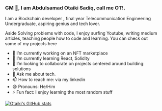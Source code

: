 ### GM 👋, I am Abdulsamad Otaiki Sadiq, call me OT!.
I am a Blockchain developer , final year Telecommunication Engineering Undergraduate, aspiring genius and tech lover.


Aside Solving problems with code, I enjoy surfing Youtube, writing medium articles, teaching people how to code and learning. You can check out some of my projects here



- 🔭 I’m currently working on an NFT marketplace
- 🌱 I’m currently learning React, Solidity 
- 👯 I’m looking to collaborate on projects centered around building solutions
- 💬 Ask me about tech.
- 📫 How to reach me: via my linkedin
- 😄 Pronouns: He/Him
- ⚡ Fun fact: I enjoy learning the most random stuff


[![Otaiki's GitHub stats](https://github-readme-stats.vercel.app/api?username=Otaiki1)](https://github.com/Otaiki1/github-readme-stats)
